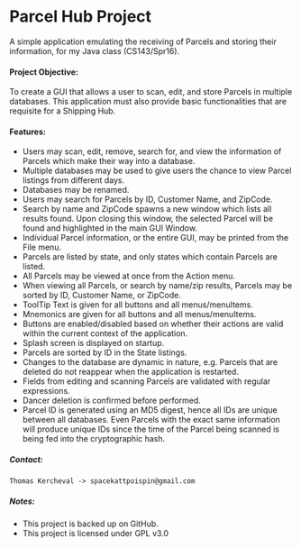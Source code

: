 # Parcel Hub Project

A simple application emulating the receiving of Parcels and storing
their information, for my Java class (CS143/Spr16).

#### Project Objective:

To create a GUI that allows a user to scan, edit, and store Parcels in
multiple databases. This application must also provide basic functionalities
that are requisite for a Shipping Hub.

#### Features:

  - Users may scan, edit, remove, search for, and view the information of
    Parcels which make their way into a database.
  - Multiple databases may be used to give users the chance to view Parcel
    listings from different days.
  - Databases may be renamed.
  - Users may search for Parcels by ID, Customer Name, and ZipCode.
  - Search by name and ZipCode spawns a new window which lists all results
    found. Upon closing this window, the selected Parcel will be found and
    highlighted in the main GUI Window.
  - Individual Parcel information, or the entire GUI, may be printed from the
    File menu.
  - Parcels are listed by state, and only states which contain Parcels are
    listed.
  - All Parcels may be viewed at once from the Action menu.
  - When viewing all Parcels, or search by name/zip results, Parcels may be
    sorted by ID, Customer Name, or ZipCode.
  - ToolTip Text is given for all buttons and all menus/menuItems.
  - Mnemonics are given for all buttons and all menus/menuItems.
  - Buttons are enabled/disabled based on whether their actions are valid
    within the current context of the application.
  - Splash screen is displayed on startup.
  - Parcels are sorted by ID in the State listings.
  - Changes to the database are dynamic in nature, e.g. Parcels that are
    deleted do not reappear when the application is restarted.
  - Fields from editing and scanning Parcels are validated with regular
    expressions.
  - Dancer deletion is confirmed before performed.
  - Parcel ID is generated using an MD5 digest, hence all IDs are unique
    between all databases. Even Parcels with the exact same information will
    produce unique IDs since the time of the Parcel being scanned is being fed
    into the cryptographic hash.

##### Contact:

    Thomas Kercheval -> spacekattpoispin@gmail.com

##### Notes:

  - This project is backed up on GitHub.
  - This project is licensed under GPL v3.0
